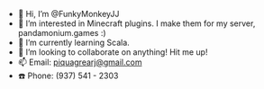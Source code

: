 - 👋 Hi, I’m @FunkyMonkeyJJ
- 👀 I’m interested in Minecraft plugins. I make them for my server, pandamonium.games :)
- 🌱 I’m currently learning Scala.
- 💞️ I’m looking to collaborate on anything! Hit me up!
- 📫 Email: piquagrearj@gmail.com
- ☎️ Phone: (937) 541 - 2303

<!---
FunkyMonkeyJJ/FunkyMonkeyJJ is a ✨ special ✨ repository because its `README.md` (this file) appears on your GitHub profile.
You can click the Preview link to take a look at your changes.
--->
